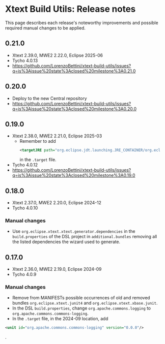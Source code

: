 # Xtext Build Utils: Release notes

This page describes each release's noteworthy improvements and possible required manual changes to be applied.

## 0.21.0

* Xtext 2.39.0, MWE2 2.22.0, Eclipse 2025-06
* Tycho 4.0.13
* https://github.com/LorenzoBettini/xtext-build-utils/issues?q=is%3Aissue%20state%3Aclosed%20milestone%3A0.21.0

## 0.20.0

* Deploy to the new Central repository
* https://github.com/LorenzoBettini/xtext-build-utils/issues?q=is%3Aissue%20state%3Aclosed%20milestone%3A0.20.0

## 0.19.0

* Xtext 2.38.0, MWE2 2.21.0, Eclipse 2025-03
  * Remember to add
    ```xml
    <targetJRE path="org.eclipse.jdt.launching.JRE_CONTAINER/org.eclipse.jdt.internal.debug.ui.launcher.StandardVMType/JavaSE-21"/>
    ```
    in the `.target` file.
* Tycho 4.0.12
* https://github.com/LorenzoBettini/xtext-build-utils/issues?q=is%3Aissue%20state%3Aclosed%20milestone%3A0.19.0

## 0.18.0

* Xtext 2.37.0, MWE2 2.20.0, Eclipse 2024-12
* Tycho 4.0.10

### Manual changes

* Use `org.eclipse.xtext.xtext.generator.dependencies` in the `build.properties` of the DSL project in `additional.bundles` removing all the listed dependencies the wizard used to generate.

## 0.17.0

* Xtext 2.36.0, MWE2 2.19.0, Eclipse 2024-09
* Tycho 4.0.9

### Manual changes

* Remove from MANIFESTs possible occurrences of old and removed bundles `org.eclipse.xtext.junit4` and `org.eclipse.xtext.xbase.junit`.
* In the DSL `build.properties`, change `org.apache.commons.logging` to `org.apache.commons.commons-logging`.
* In the `.target` file, in the 2024-09 location, add
```xml
<unit id="org.apache.commons.commons-logging" version="0.0.0"/>
```
.
